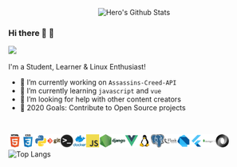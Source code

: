 <p align="center">
  <img alt="Hero's Github Stats" src="https://github-readme-stats.vercel.app/api?username=bayek0fsiwa&show_icons=true&hide=contribs&count_private=true" />
</p>




### Hi there 👋 👀

![](https://komarev.com/ghpvc/?username=bayek0fsiwa)

I'm a Student, Learner & Linux Enthusiast!
<!--
- 🔭 I’m currently working on ... 
- 👯 I’m looking to collaborate on ...
- 💬 Ask me about ...
- 📫 How to reach me: ...
- 😄 Pronouns: ...
- ⚡ Fun fact: ...-->
- 🔭 I’m currently working on `Assassins-Creed-API`
- 🌱 I’m currently learning `javascript` and `vue`
- 🤔 I’m looking for help with other content creators
- 🥅 2020 Goals: Contribute to Open Source projects

<!--
**Languages and Tools:**  -->
</br>

[<img align="left" alt="HTML5" width="26px" src="https://raw.githubusercontent.com/github/explore/80688e429a7d4ef2fca1e82350fe8e3517d3494d/topics/html/html.png" />](https://www.google.com/search?&q=HTML5)
[<img align="left" alt="CSS3" width="26px" src="https://raw.githubusercontent.com/github/explore/80688e429a7d4ef2fca1e82350fe8e3517d3494d/topics/css/css.png" />](https://www.google.com/search?&q=CSS)
[<img align="left" alt="Python" width="26px" src="https://raw.githubusercontent.com/PKief/vscode-material-icon-theme/master/icons/python.svg" />](https://www.google.com/search?&q=Python)
[<img align="left" alt="Git" width="26px" src="https://raw.githubusercontent.com/github/explore/80688e429a7d4ef2fca1e82350fe8e3517d3494d/topics/git/git.png" />](https://www.google.com/search?&q=Git)
[<img align="left" alt="Terminal" width="26px" src="https://raw.githubusercontent.com/github/explore/80688e429a7d4ef2fca1e82350fe8e3517d3494d/topics/terminal/terminal.png" />](https://www.google.com/search?&q=command+line+interface)
[<img align="left" alt="Terminal" width="26px" src="https://raw.githubusercontent.com/github/explore/80688e429a7d4ef2fca1e82350fe8e3517d3494d/topics/docker/docker.png" />](https://www.google.com/search?&q=docker)
[<img align="left" alt="javascript" width="26px" src="https://raw.githubusercontent.com/github/explore/80688e429a7d4ef2fca1e82350fe8e3517d3494d/topics/javascript/javascript.png" />](https://www.google.com/search?&q=javascript)
[<img align="left" alt="nodejs" width="26px" src="https://raw.githubusercontent.com/github/explore/80688e429a7d4ef2fca1e82350fe8e3517d3494d/topics/nodejs/nodejs.png" />](https://www.google.com/search?&q=nodejs)
[<img align="left" alt="django" width="26px" src="https://raw.githubusercontent.com/github/explore/80688e429a7d4ef2fca1e82350fe8e3517d3494d/topics/django/django.png" />](https://www.google.com/search?&q=django)
[<img align="left" alt="vue" width="26px" src="https://raw.githubusercontent.com/github/explore/80688e429a7d4ef2fca1e82350fe8e3517d3494d/topics/vue/vue.png" />](https://www.google.com/search?&q=vue)
[<img align="left" alt="linux" width="26px" src="https://raw.githubusercontent.com/github/explore/80688e429a7d4ef2fca1e82350fe8e3517d3494d/topics/linux/linux.png" />](https://www.google.com/search?&q=linux)
[<img align="left" alt="postgresql" width="26px" src="https://raw.githubusercontent.com/github/explore/80688e429a7d4ef2fca1e82350fe8e3517d3494d/topics/postgresql/postgresql.png" />](https://www.google.com/search?&q=postgresql)
[<img align="left" alt="flask" width="26px" src="https://raw.githubusercontent.com/github/explore/80688e429a7d4ef2fca1e82350fe8e3517d3494d/topics/flask/flask.png" />](https://www.google.com/search?&q=flask)
[<img align="left" alt="dart" width="26px" src="https://raw.githubusercontent.com/github/explore/80688e429a7d4ef2fca1e82350fe8e3517d3494d/topics/dart/dart.png" />](https://www.google.com/search?&q=dart)
[<img align="left" alt="flutter" width="26px" src="https://raw.githubusercontent.com/github/explore/80688e429a7d4ef2fca1e82350fe8e3517d3494d/topics/flutter/flutter.png" />](https://www.google.com/search?&q=flutter)
[<img align="left" alt="mongodb" width="26px" src="https://raw.githubusercontent.com/github/explore/80688e429a7d4ef2fca1e82350fe8e3517d3494d/topics/mongodb/mongodb.png" />](https://www.google.com/search?&q=mongodb)
[<img align="left" alt="json" width="26px" src="https://raw.githubusercontent.com/github/explore/80688e429a7d4ef2fca1e82350fe8e3517d3494d/topics/json/json.png" />](https://www.google.com/search?&q=json)</br>


<p align="left">
  <img alt="Top Langs" src="https://github-readme-stats.vercel.app/api/top-langs/?username=bayek0fsiwa&layout=compact&theme=dark)](https://github.com/baayek0fsiwa/github-readme-stats" />
 </p>

<!--
[![Hero's github stats](https://github-readme-stats.vercel.app/api?username=bayek0fsiwa&show_icons=true&hide=contribs&count_private=true&theme=dark)]
[![Top Langs](https://github-readme-stats.vercel.app/api/top-langs/?username=bayek0fsiwa&layout=compact&theme=dark)](https://github.com/baayek0fsiwa/github-readme-stats) -->



















